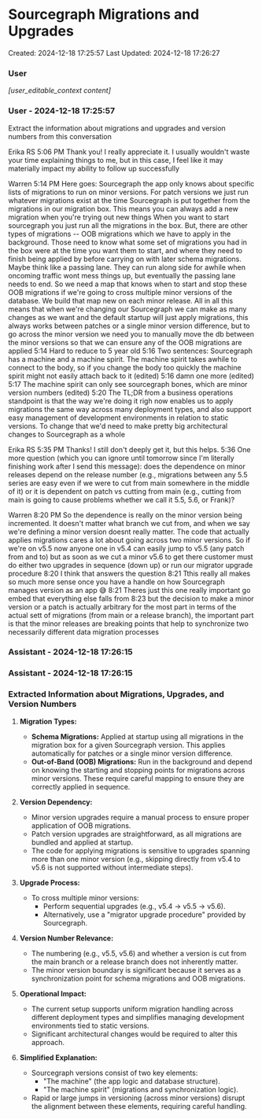 # Sourcegraph Migrations and Upgrades

Created: 2024-12-18 17:25:57
Last Updated: 2024-12-18 17:26:27

### User

*[user_editable_context content]*

### User - 2024-12-18 17:25:57

Extract the information about migrations and upgrades and version numbers from this conversation

Erika RS
  5:06 PM
Thank you! I really appreciate it. I usually wouldn't waste your time explaining things to me, but in this case, I feel like it may materially impact my ability to follow up successfully


Warren
  5:14 PM
Here goes:
Sourcegraph the app only knows about specific lists of migrations to run on minor versions. For patch versions we just run whatever migrations exist at the time Sourcegraph is put together from the migrations in our migration box. This means you can always add a new migration when you're trying out new things
When you want to start sourcegraph you just run all the migrations in the box. But, there are other types of migrations -- OOB migrations which we have to apply in the background. Those need to know what some set of migrations you had in the box were at the time you want them to start, and where they need to finish being applied by before carrying on with later schema migrations. Maybe think like a passing lane. They can run along side for awhile when oncoming traffic wont mess things up, but eventually the passing lane needs to end.
So we need a map that knows when to start and stop these OOB migrations if we're going to cross multiple minor versions of the database. We build that map new on each minor release.
All in all this means that when we're changing our Sourcegraph we can make as many changes as we want and the default startup will just apply migrations, this always works between patches or a single minor version difference, but to go across the minor version we need you to manually move the db between the minor versions so that we can ensure any of the OOB migrations are applied
5:14
Hard to reduce to 5 year old
5:16
Two sentences:
Sourcegraph has a machine and a machine spirit.
The machine spirit takes awhile to connect to the body, so if you change the body too quickly the machine spirit might not easily attach back to it
(edited)
5:16
damn one more (edited) 
5:17
The machine spirit can only see sourcegraph bones, which are minor version numbers
(edited)
5:20
The TL;DR from a business operations standpoint is that the way we're doing it righ now enables us to apply migrations the same way across many deployment types, and also support easy management of development environments in relation to static versions. To change that we'd need to make pretty big architectural changes to Sourcegraph as a whole


Erika RS
  5:35 PM
Thanks! I still don't deeply get it, but this helps.
5:36
One more question (which you can ignore until tomorrow since I'm literally finishing work after I send this message): does the dependence on minor releases depend on the release number (e.g., migrations between any 5.5 series are easy even if we were to cut from main somewhere in the middle of it) or it is dependent on patch vs cutting from main (e.g., cutting from main is going to cause problems whether we call it 5.5, 5.6, or Frank)?


Warren
  8:20 PM
So the dependence is really on the minor version being incremented. It doesn't matter what branch we cut from, and when we say we're defining a minor version doesnt really matter. The code that actually applies migrations cares a lot about going across two minor versions. So if we're on v5.5 now anyone one in v5.4 can easily jump to v5.5 (any patch from and to) but as soon as we cut a minor v5.6 to get there customer must do either two upgrades in sequence (down up) or run our migrator upgrade procedure
8:20
I think that answers the question
8:21
Tthis really all makes so much more sense once you have a handle on how Sourcegraph manages version as an app :sweat_smile:
8:21
Theres just this one really important go embed that everything else falls from
8:23
but the decision to make a minor version or a patch is actually arbitrary for the most part in terms of the actual sett of migrations (from main or a release branch), the important part is that the minor releases are breaking points that help to synchronize two necessarily different data migration processes






### Assistant - 2024-12-18 17:26:15



### Assistant - 2024-12-18 17:26:15

### Extracted Information about Migrations, Upgrades, and Version Numbers

1. **Migration Types:**
   - **Schema Migrations:** Applied at startup using all migrations in the migration box for a given Sourcegraph version. This applies automatically for patches or a single minor version difference.
   - **Out-of-Band (OOB) Migrations:** Run in the background and depend on knowing the starting and stopping points for migrations across minor versions. These require careful mapping to ensure they are correctly applied in sequence.

2. **Version Dependency:**
   - Minor version upgrades require a manual process to ensure proper application of OOB migrations.
   - Patch version upgrades are straightforward, as all migrations are bundled and applied at startup.
   - The code for applying migrations is sensitive to upgrades spanning more than one minor version (e.g., skipping directly from v5.4 to v5.6 is not supported without intermediate steps).

3. **Upgrade Process:**
   - To cross multiple minor versions:
     - Perform sequential upgrades (e.g., v5.4 → v5.5 → v5.6).
     - Alternatively, use a "migrator upgrade procedure" provided by Sourcegraph.

4. **Version Number Relevance:**
   - The numbering (e.g., v5.5, v5.6) and whether a version is cut from the main branch or a release branch does not inherently matter.
   - The minor version boundary is significant because it serves as a synchronization point for schema migrations and OOB migrations.

5. **Operational Impact:**
   - The current setup supports uniform migration handling across different deployment types and simplifies managing development environments tied to static versions.
   - Significant architectural changes would be required to alter this approach.

6. **Simplified Explanation:**
   - Sourcegraph versions consist of two key elements:
     - "The machine" (the app logic and database structure).
     - "The machine spirit" (migrations and synchronization logic).
   - Rapid or large jumps in versioning (across minor versions) disrupt the alignment between these elements, requiring careful handling.

